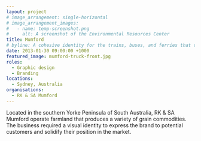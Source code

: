 ```yaml
---
layout: project
# image_arrangement: single-horizontal
# image_arrangement_images:
#   - name: temp-screenshot.png
#     alt: A screenshot of the Environmental Resources Center
title: Mumford
# byline: A cohesive identity for the trains, buses, and ferries that connect Sydney's diverse geography.
date: 2013-01-30 09:00:00 +1000
featured_image: mumford-truck-front.jpg
roles:
  - Graphic design
  - Branding
locations:
  - Sydney, Australia
organisations:
  - RK & SA Mumford
---
```


Located in the southern Yorke Peninsula of South Australia, RK & SA Mumford operate farmland that produces a variety of grain commodities. The business required a visual identity to express the brand to potential customers and solidify their position in the market.